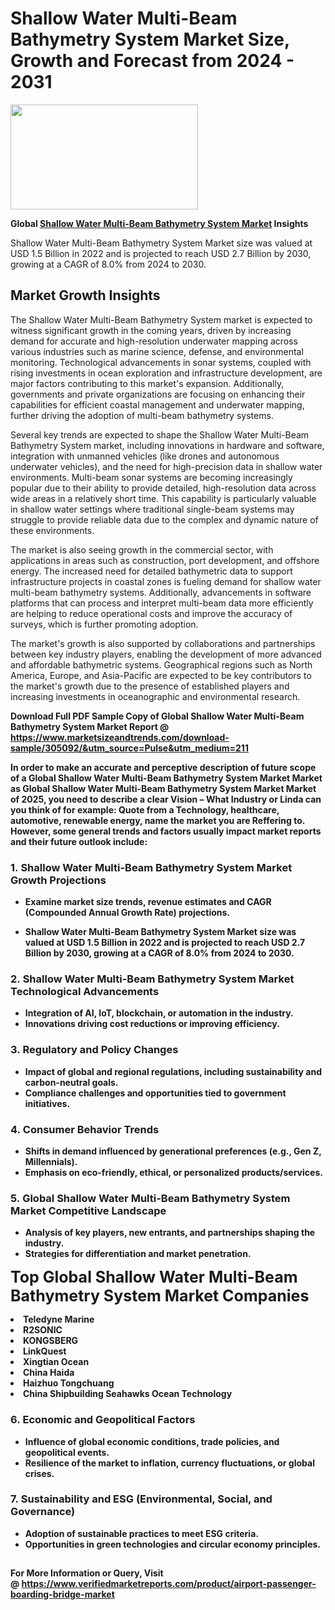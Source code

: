 <H1>Shallow Water Multi-Beam Bathymetry System Market Size, Growth and Forecast from 2024 - 2031</H1><img class="aligncenter size-medium wp-image-584254" src="https://thirdeyenews.in/wp-content/uploads/2024/09/Global-Market-Research-300x168.jpeg" alt="" width="300" height="168" /><p><strong>Global&nbsp;<a href="https://www.marketsizeandtrends.com/download-sample/305092/&amp;utm_source=Pulse&amp;utm_medium=211">Shallow Water Multi-Beam Bathymetry System Market</a> Insights</strong></p><p>Shallow Water Multi-Beam Bathymetry System Market size was valued at USD 1.5 Billion in 2022 and is projected to reach USD 2.7 Billion by 2030, growing at a CAGR of 8.0% from 2024 to 2030.</p><p><h2>Market Growth Insights</h2> <p>The Shallow Water Multi-Beam Bathymetry System market is expected to witness significant growth in the coming years, driven by increasing demand for accurate and high-resolution underwater mapping across various industries such as marine science, defense, and environmental monitoring. Technological advancements in sonar systems, coupled with rising investments in ocean exploration and infrastructure development, are major factors contributing to this market's expansion. Additionally, governments and private organizations are focusing on enhancing their capabilities for efficient coastal management and underwater mapping, further driving the adoption of multi-beam bathymetry systems.</p> <p><strong></strong></p> <p>Several key trends are expected to shape the Shallow Water Multi-Beam Bathymetry System market, including innovations in hardware and software, integration with unmanned vehicles (like drones and autonomous underwater vehicles), and the need for high-precision data in shallow water environments. Multi-beam sonar systems are becoming increasingly popular due to their ability to provide detailed, high-resolution data across wide areas in a relatively short time. This capability is particularly valuable in shallow water settings where traditional single-beam systems may struggle to provide reliable data due to the complex and dynamic nature of these environments.</p> <p>The market is also seeing growth in the commercial sector, with applications in areas such as construction, port development, and offshore energy. The increased need for detailed bathymetric data to support infrastructure projects in coastal zones is fueling demand for shallow water multi-beam bathymetry systems. Additionally, advancements in software platforms that can process and interpret multi-beam data more efficiently are helping to reduce operational costs and improve the accuracy of surveys, which is further promoting adoption.</p> <p>The market's growth is also supported by collaborations and partnerships between key industry players, enabling the development of more advanced and affordable bathymetric systems. Geographical regions such as North America, Europe, and Asia-Pacific are expected to be key contributors to the market's growth due to the presence of established players and increasing investments in oceanographic and environmental research.</p> <p><strong></p><p><span class=""><strong>Download Full PDF Sample Copy of Global Shallow Water Multi-Beam Bathymetry System Market Report</strong> @ <a href="https://www.marketsizeandtrends.com/download-sample/305092/&amp;utm_source=Pulse&amp;utm_medium=211" target="_blank">https://www.marketsizeandtrends.com/download-sample/305092/&amp;utm_source=Pulse&amp;utm_medium=211</a></span></p><p>In order to make an accurate and perceptive description of future scope of a Global&nbsp;Shallow Water Multi-Beam Bathymetry System Market Market as Global&nbsp;Shallow Water Multi-Beam Bathymetry System Market Market of 2025, you need to describe a clear Vision &ndash; What Industry or Linda can you think of for example: Quote from a Technology, healthcare, automotive, renewable energy, name the market you are Reffering to. However, some general trends and factors usually impact market reports and their future outlook include:</p><h3>1.&nbsp;<strong>Shallow Water Multi-Beam Bathymetry System Market Growth Projections</strong></h3><ul><li>Examine market size trends, revenue estimates and CAGR (Compounded Annual Growth Rate) projections.</li><li><p>Shallow Water Multi-Beam Bathymetry System Market size was valued at USD 1.5 Billion in 2022 and is projected to reach USD 2.7 Billion by 2030, growing at a CAGR of 8.0% from 2024 to 2030.</p></li></ul><h3>2.&nbsp;<strong>Shallow Water Multi-Beam Bathymetry System Market Technological Advancements</strong></h3><ul><li>Integration of AI, IoT, blockchain, or automation in the industry.</li><li>Innovations driving cost reductions or improving efficiency.</li></ul><h3>3.&nbsp;<strong>Regulatory and Policy Changes</strong></h3><ul><li>Impact of global and regional regulations, including sustainability and carbon-neutral goals.</li><li>Compliance challenges and opportunities tied to government initiatives.</li></ul><h3>4.&nbsp;<strong>Consumer Behavior Trends</strong></h3><ul><li>Shifts in demand influenced by generational preferences (e.g., Gen Z, Millennials).</li><li>Emphasis on eco-friendly, ethical, or personalized products/services.</li></ul><h3>5.&nbsp;<strong>Global Shallow Water Multi-Beam Bathymetry System Market Competitive Landscape</strong></h3><ul><li>Analysis of key players, new entrants, and partnerships shaping the industry.</li><li>Strategies for differentiation and market penetration.</li></ul><p data-pm-slice="1 1 []"><span style="color: inherit; font-family: inherit; font-size: 25px;">Top Global Shallow Water Multi-Beam Bathymetry System Market Companies</span></p><div class="" data-test-id=""><p><li>Teledyne Marine</li><li> R2SONIC</li><li> KONGSBERG</li><li> LinkQuest</li><li> Xingtian Ocean</li><li> China Haida</li><li> Haizhuo Tongchuang</li><li> China Shipbuilding Seahawks Ocean Technology</li></p></div><h3>6.&nbsp;<strong>Economic and Geopolitical Factors</strong></h3><ul><li>Influence of global economic conditions, trade policies, and geopolitical events.</li><li>Resilience of the market to inflation, currency fluctuations, or global crises.</li></ul><h3>7.&nbsp;<strong>Sustainability and ESG (Environmental, Social, and Governance)</strong></h3><ul><li>Adoption of sustainable practices to meet ESG criteria.</li><li>Opportunities in green technologies and circular economy principles.</li></ul><h2><strong style="font-size: 14px;">For More Information or Query, Visit @&nbsp;</strong><a style="background-color: #ffffff; font-size: 14px;" href="https://www.marketsizeandtrends.com/report/shallow-water-multi-beam-bathymetry-system-market/" target="_blank">https://www.verifiedmarketreports.com/product/airport-passenger-boarding-bridge-market</a></h2>
